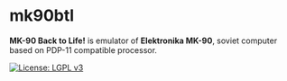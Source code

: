 # mk90btl
**MK-90 Back to Life!** is emulator of **Elektronika MK-90**, soviet computer based on PDP-11 compatible processor.

[![License: LGPL v3](https://img.shields.io/badge/License-LGPL%20v3-blue.svg)](https://www.gnu.org/licenses/lgpl-3.0)

